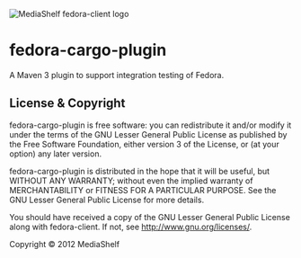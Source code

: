 ![MediaShelf fedora-client logo](http://mediashelf.github.com/fedora-client/images/fedora-client.png)

fedora-cargo-plugin
========================

A Maven 3 plugin to support integration testing of Fedora.
        

License & Copyright
-------------------

fedora-cargo-plugin is free software: you can redistribute it and/or modify
it under the terms of the GNU Lesser General Public License as published by
the Free Software Foundation, either version 3 of the License, or
(at your option) any later version.

fedora-cargo-plugin is distributed in the hope that it will be useful,
but WITHOUT ANY WARRANTY; without even the implied warranty of
MERCHANTABILITY or FITNESS FOR A PARTICULAR PURPOSE.  See the
GNU Lesser General Public License for more details.

You should have received a copy of the GNU Lesser General Public License
along with fedora-client.  If not, see <http://www.gnu.org/licenses/>.

Copyright &copy; 2012 MediaShelf
